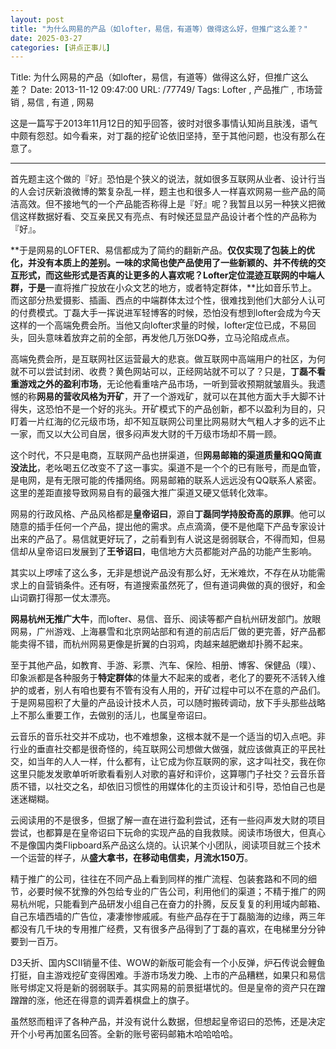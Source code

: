 ```yaml
---
layout: post
title: "为什么网易的产品（如lofter，易信，有道等）做得这么好，但推广这么差？"
date: 2025-03-27
categories: [讲点正事儿]
---
```


Title: 为什么网易的产品（如lofter，易信，有道等）做得这么好，但推广这么差？
Date: 2013-11-12 09:47:00
URL: /77749/
Tags: Lofter , 产品推广 , 市场营销 , 易信 , 有道 , 网易

这是一篇写于2013年11月12日的知乎回答，彼时对很多事情认知尚且肤浅，语气中颇有怨怼。如今看来，对丁磊的挖矿论依旧坚持，至于其他问题，也没有那么在意了。

* * *

首先题主这个做的『好』恐怕是个狭义的说法，就如很多互联网从业者、设计行当的人会讨厌新浪微博的繁复杂乱一样，题主也和很多人一样喜欢网易一些产品的简洁高效。但不接地气的一个产品能否称得上是『好』呢？我暂且以另一种狭义把微信这样数据好看、交互亲民又有亮点、有时候还显显产品设计者个性的产品称为『好』。

**于是网易的LOFTER、易信都成为了简约的翻新产品。**仅仅实现了包装上的优化，并没有本质上的差别。一味的求简也使产品使用了一些新颖的、并不传统的交互形式，而这些形式是否真的让更多的人喜欢呢？Lofter定位混迹互联网的中端人群，于是**一直将推广投放在小众文艺的地方，或者特定群体，**比如音乐节上。而这部分热爱摄影、插画、西点的中端群体太过个性，很难找到他们大部分人认可的付费模式。丁磊大手一挥说进军轻博客的时候，恐怕没有想到lofter会成为今天这样的一个高端免费会所。当他又向lofter求量的时候，lofter定位已成，不易回头，回头意味着放弃之前的全部，再发他几万张DQ券，立马沦陷成点点。

高端免费会所，是互联网社区运营最大的悲哀。做互联网中高端用户的社区，为何就不可以尝试封闭、收费？黄色网站可以，正经网站就不可以了？只是，**丁磊不看重游戏之外的盈利市场**，无论他看重啥产品市场，一听到营收预期就皱眉头。我遗憾的称**网易的营收风格为开矿**，开了一个游戏矿，就可以在其他方面大手大脚不计得失，这恐怕不是一个好的兆头。开矿模式下的产品创新，都不以盈利为目的，只盯着一片红海的亿元级市场，却不知互联网公司里比网易财大气粗人才多的远不止一家，而又以大公司自居，很多闷声发大财的千万级市场却不屑一顾。

这个时代，不只是电商，互联网产品也拼渠道，但**网易邮箱的渠道质量和QQ简直没法比**，老吆喝五亿改变不了这一事实。渠道不是一个个的已有账号，而是血管，是电网，是有无限可能的传播网络。网易邮箱的联系人远远没有QQ联系人紧密。这里的差距直接导致网易自有的最强大推广渠道又硬又低转化效率。

网易的行政风格、产品风格都是**皇帝诏曰**，源自**丁磊同学持股奇高的原罪**。他可以随意的插手任何一个产品，提出他的需求。点点滴滴，便不是他麾下产品专家设计出来的产品了。易信就更好玩了，之前看到有人说这是弱弱联合，不得而知，但易信却从皇帝诏曰发展到了**王爷诏曰**，电信地方大员都能对产品的功能产生影响。

其实以上啰嗦了这么多，无非是想说产品没有那么好，无米难炊，不存在从功能需求上的自营销条件。还有呀，有道搜索虽然死了，但有道词典做的真的很好，和金山词霸打得那一仗太漂亮。

**网易杭州无推广大牛**，而lofter、易信、音乐、阅读等都产自杭州研发部门。放眼网易，广州游戏、上海暴雪和北京网站部和有道的前店后厂做的更完善，好产品都能卖得不错，而杭州网易更像是折翼的白羽鸡，肉越来越肥嫩却扑腾不起来。

至于其他产品，如教育、手游、彩票、汽车、保险、相册、博客、保健品（噗）、印象派都是各种服务于**特定群体**的体量大不起来的或者，老化了的要死不活转入维护的或者，别人有咱也要有不管有没有人用的，开矿过程中可以不在意的产品们。于是网易囤积了大量的产品设计技术人员，可以随时搬砖调动，放下手头那些战略上不那么重要工作，去做别的活儿，也属皇帝诏曰。

云音乐的音乐社交并不成功，也不难想象，这根本就不是一个适当的切入点吧。非行业的垂直社交都是很奇怪的，纯互联网公司想做大做强，就应该做真正的平民社交，如当年的人人一样，什么都有，让它成为你互联网的家，这才叫社交，我在你这里只能发发歌单听听歌看看别人对歌的喜好和评价，这算哪门子社交？云音乐音质不错，以社交之名，却依旧习惯性的用媒体化的主页设计和引导，恐怕自己也是迷迷糊糊。

云阅读用的不是很多，但据了解一直在进行盈利尝试，还有一些闷声发大财的项目尝试，也都算是在皇帝诏曰下玩命的实现产品的自我救赎。阅读市场很大，但真心不是像国内类Flipboard系产品这么烧的。认识某个小团队，阅读项目就三个技术一个运营的样子，从**盛大拿书，在移动电信卖，月流水150万**。

精于推广的公司，往往在不同产品上看到同样的推广流程、包装套路和不同的细节，必要时候不犹豫的外包给专业的广告公司，利用他们的渠道；不精于推广的网易杭州呢，只能看到产品研发小组自己在奋力的扑腾，反反复复的利用域内邮箱、自己东墙西墙的广告位，凄凄惨惨戚戚。有些产品存在于丁磊脑海的边缘，两三年都没有几千块的专用推广经费，又有很多产品得到了丁磊的喜欢，在电梯里分分钟要到一百万。

D3夭折、国内SCII销量不佳、WOW的新版可能会有一个小反弹，炉石传说会鲤鱼打挺，自主游戏挖矿变得困难。手游市场发力晚、上市的产品糟糕，如果只和易信账号绑定又将是新的弱弱联手。其实网易的前景挺堪忧的。但是皇帝的资产只在蹭蹭蹭的涨，他还在得意的调弄着棋盘上的旗子。

虽然怒而粗评了各种产品，并没有说什么数据，但想起皇帝诏曰的恐怖，还是决定开个小号再加匿名回答。全新的账号密码邮箱木哈哈哈哈。
